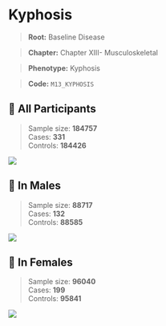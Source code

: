 # Kyphosis

> **Root:** Baseline Disease  

> **Chapter:** Chapter XIII- Musculoskeletal  

> **Phenotype:** Kyphosis  

> **Code:** `M13_KYPHOSIS`

## 🧪 All Participants  
> Sample size: **184757**  
> Cases: **331**  
> Controls: **184426**
<img src="/Disease/Figures/ALL/Incidence/M13_KYPHOSIS.png"/>
<CsvTable src="/Disease/Data/ALL/Incidence/COX_M13_KYPHOSIS.csv" label="🔍 View full results" />

## 👨 In Males  
> Sample size: **88717**  
> Cases: **132**  
> Controls: **88585**
<img src="/Disease/Figures/Male/Incidence/M13_KYPHOSIS.png"/>
<CsvTable src="/Disease/Data/Male/Incidence/COX_M13_KYPHOSIS.csv" label="🔍 View full results" />

## 👩 In Females  
> Sample size: **96040**  
> Cases: **199**  
> Controls: **95841**
<img src="/Disease/Figures/Female/Incidence/M13_KYPHOSIS.png"/>
<CsvTable src="/Disease/Data/Female/Incidence/COX_M13_KYPHOSIS.csv" label="🔍 View full results" />
